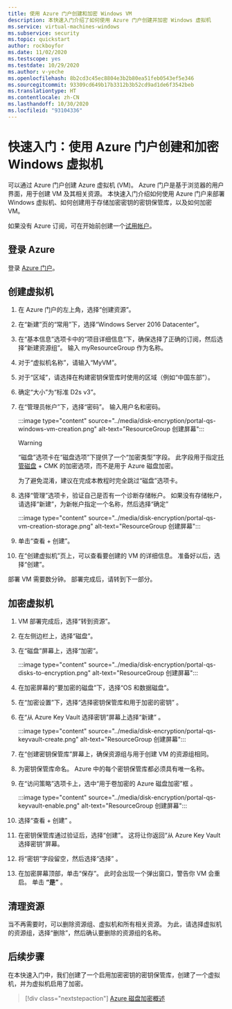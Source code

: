 ```yaml
---
title: 使用 Azure 门户创建和加密 Windows VM
description: 本快速入门介绍了如何使用 Azure 门户创建并加密 Windows 虚拟机
ms.service: virtual-machines-windows
ms.subservice: security
ms.topic: quickstart
author: rockboyfor
ms.date: 11/02/2020
ms.testscope: yes
ms.testdate: 10/29/2020
ms.author: v-yeche
ms.openlocfilehash: 8b2cd3c45ec8804e3b2b80ea51feb0543ef5e346
ms.sourcegitcommit: 93309cd649b17b3312b3b52cd9ad1de6f3542beb
ms.translationtype: HT
ms.contentlocale: zh-CN
ms.lasthandoff: 10/30/2020
ms.locfileid: "93104336"
---
```

<!--RELEASE BEFORE CONRIMATION CAREFULLY-->
<!--Verify failed | For there are no Encryption choice in Azure China till 10/29/2020-->
<!--Release when D2s v3 supports Encryption choice in Azure China -->
# <a name="quickstart-create-and-encrypt-a-windows-virtual-machine-with-the-azure-portal"></a>快速入门：使用 Azure 门户创建和加密 Windows 虚拟机

可以通过 Azure 门户创建 Azure 虚拟机 (VM)。 Azure 门户是基于浏览器的用户界面，用于创建 VM 及其相关资源。 本快速入门介绍如何使用 Azure 门户来部署 Windows 虚拟机、如何创建用于存储加密密钥的密钥保管库，以及如何加密 VM。

如果没有 Azure 订阅，可在开始前创建一个[试用帐户](https://www.azure.cn/pricing/1rmb-trial-full)。

## <a name="sign-in-to-azure"></a>登录 Azure

登录 [Azure 门户](https://portal.azure.cn)。


## <a name="create-a-virtual-machine"></a>创建虚拟机

1. 在 Azure 门户的左上角，选择“创建资源”。
1. 在“新建”页的“常用”下，选择“Windows Server 2016 Datacenter”。
1. 在“基本信息”选项卡中的“项目详细信息”下，确保选择了正确的订阅，然后选择“新建资源组”。 输入 myResourceGroup 作为名称。
1. 对于“虚拟机名称”，请输入“MyVM”。
1. 对于“区域”，请选择在构建密钥保管库时使用的区域（例如“中国东部”）。
1. 确定“大小”为“标准 D2s v3”。
1. 在“管理员帐户”下，选择“密码”。 输入用户名和密码。

    :::image type="content" source="../media/disk-encryption/portal-qs-windows-vm-creation.png" alt-text="ResourceGroup 创建屏幕":::

    > [!WARNING]
    > “磁盘”选项卡在“磁盘选项”下提供了一个“加密类型”字段。 此字段用于指定[托管磁盘](managed-disks-overview.md) + CMK 的加密选项，而不是用于 Azure 磁盘加密。 
    >
    > 为了避免混淆，建议在完成本教程时完全跳过“磁盘”选项卡。 

1. 选择“管理”选项卡，验证自己是否有一个诊断存储帐户。 如果没有存储帐户，请选择“新建”，为新帐户指定一个名称，然后选择“确定”

    :::image type="content" source="../media/disk-encryption/portal-qs-vm-creation-storage.png" alt-text="ResourceGroup 创建屏幕":::

1. 单击“查看 + 创建”。
1. 在“创建虚拟机”页上，可以查看要创建的 VM 的详细信息。 准备好以后，选择“创建”。

部署 VM 需要数分钟。 部署完成后，请转到下一部分。

## <a name="encrypt-the-virtual-machine"></a>加密虚拟机

1. VM 部署完成后，选择“转到资源”。
1. 在左侧边栏上，选择“磁盘”。
1. 在“磁盘”屏幕上，选择“加密”。 

    :::image type="content" source="../media/disk-encryption/portal-qs-disks-to-encryption.png" alt-text="ResourceGroup 创建屏幕":::

1. 在加密屏幕的“要加密的磁盘”下，选择“OS 和数据磁盘”。
1. 在“加密设置”下，选择“选择密钥保管库和用于加密的密钥” 。
1. 在“从 Azure Key Vault 选择密钥”屏幕上选择“新建” 。

    :::image type="content" source="../media/disk-encryption/portal-qs-keyvault-create.png" alt-text="ResourceGroup 创建屏幕":::

1. 在“创建密钥保管库”屏幕上，确保资源组与用于创建 VM 的资源组相同。
1. 为密钥保管库命名。  Azure 中的每个密钥保管库都必须具有唯一名称。
1. 在“访问策略”选项卡上，选中“用于卷加密的 Azure 磁盘加密”框 。

    :::image type="content" source="../media/disk-encryption/portal-qs-keyvault-enable.png" alt-text="ResourceGroup 创建屏幕":::

1. 选择“查看 + 创建”  。  
1. 在密钥保管库通过验证后，选择“创建”。 这将让你返回“从 Azure Key Vault 选择密钥”屏幕。
1. 将“密钥”字段留空，然后选择“选择” 。
1. 在加密屏幕顶部，单击“保存”。 此时会出现一个弹出窗口，警告你 VM 会重启。 单击 **“是”** 。


## <a name="clean-up-resources"></a>清理资源

当不再需要时，可以删除资源组、虚拟机和所有相关资源。 为此，请选择虚拟机的资源组，选择“删除”，然后确认要删除的资源组的名称。

## <a name="next-steps"></a>后续步骤

在本快速入门中，我们创建了一个启用加密密钥的密钥保管库，创建了一个虚拟机，并为虚拟机启用了加密。  

> [!div class="nextstepaction"]
> [Azure 磁盘加密概述](disk-encryption-overview.md)


<!-- Update_Description: new article about disk encryption portal quickstart -->
<!--NEW.date: 07/27/2020-->